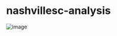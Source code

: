 # nashvillesc-analysis

![image](https://user-images.githubusercontent.com/40259992/148633706-878d4883-90f5-4026-89f1-f79a544d9414.png)
